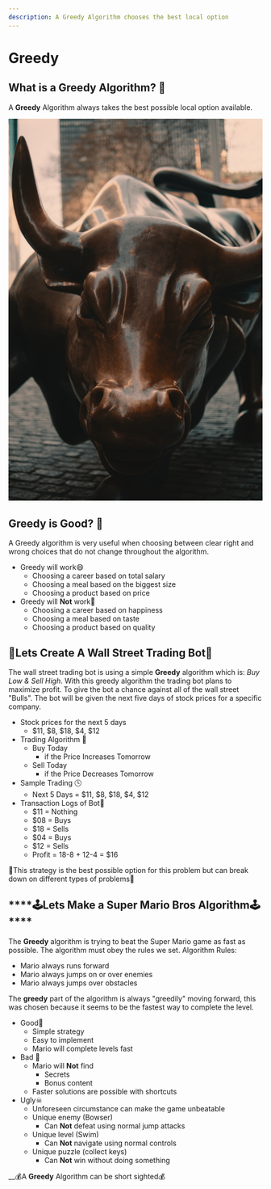 ```yaml
---
description: A Greedy Algorithm chooses the best local option
---
```


# Greedy

## What is a Greedy Algorithm? 🤑 

A **Greedy** Algorithm always takes the best possible local option available.

![Wall Street Bull](../.gitbook/assets/alec-favale-9li7kvwxvx0-unsplash.jpg)

## Greedy is Good? 🤩 

A Greedy algorithm is very useful when choosing between clear right and wrong choices that do not change throughout the algorithm.

* Greedy will work😄 
  * Choosing a career based on total salary
  * Choosing a meal based on the biggest size
  * Choosing a product based on price
* Greedy will **Not** work🤮 
  * Choosing a career based on happiness
  * Choosing a meal based on taste
  * Choosing a product based on quality

## 🤖**Lets Create A Wall Street Trading Bot**🤖 

The wall street trading bot is using a simple **Greedy** algorithm which is: _Buy Low & Sell High_. With this greedy algorithm the trading bot plans to maximize profit. To give the bot a chance against all of the wall street "Bulls". The bot will be given the next five days of stock prices for a specific company. 

* Stock prices for the next 5 days 
  * $11, $8, $18, $4, $12
* Trading Algorithm 🤖 
  * Buy Today 
    * if the Price Increases Tomorrow
  * Sell Today 
    * if the Price Decreases Tomorrow
* Sample Trading 🕓 
  * Next 5 Days = $11, $8, $18, $4, $12
* Transaction Logs of Bot🤖 
  * $11 = Nothing
  * $08 = Buys 
  * $18 = Sells 
  * $04 = Buys
  * $12 = Sells
  * Profit = 18-8 + 12-4 = $16

🦊This strategy is the best possible option for this problem but can break down on different types of problems🦊 

## \*\*\*\*🕹**Lets Make a Super Mario Bros Algorithm**🕹\*\*\*\*

The **Greedy** algorithm is trying to beat the Super Mario game as fast as possible. The algorithm must obey the rules we set. Algorithm Rules:

* Mario always runs forward
* Mario always jumps on or over enemies
* Mario always jumps over obstacles

The **greedy** part of the algorithm is always "greedily" moving forward, this was chosen because it seems to be the fastest way to complete the level.

* Good👾 
  * Simple strategy
  * Easy to implement
  * Mario will complete levels fast
* Bad 💩 
  * Mario will **Not** find 
    * Secrets
    * Bonus content
  * Faster solutions are possible with shortcuts
* Ugly☠ 
  * Unforeseen circumstance can make the game unbeatable
  * Unique enemy \(Bowser\)
    * Can **Not** defeat using normal jump attacks
  * Unique level \(Swim\) 
    * Can **Not** navigate using normal controls
  * Unique puzzle \(collect keys\)
    * Can **Not** win without doing something

\_\_💰A **Greedy** Algorithm can be short sighted💰 

